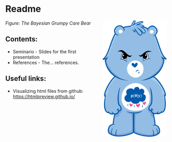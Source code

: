 # Readme

<p align = "left">
    <img src="https://github.com/aishameriane/msc-economics/blob/master/Bayesian-macro/article/grumpy.png" alt="The Bayesian Grumpy Care Bear" width="200" align = "right">
    <em>Figure: The Bayesian Grumpy Care Bear</em>
</p>

## Contents:

* Seminario - Slides for the first presentation
* References - The... references.

## Useful links:

* Visualizing html files from github: https://htmlpreview.github.io/

